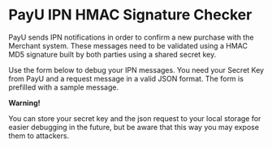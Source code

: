 # PayU IPN HMAC Signature Checker

PayU sends IPN notifications in order to confirm a new purchase with the Merchant system. These
messages need to be validated using a HMAC MD5 signature built by both parties using a shared secret 
key.

Use the form below to debug your IPN messages. You need your Secret Key from PayU and a request message
in a valid JSON format. The form is prefilled with a sample message.

**Warning!**

You can store your secret key and the json request to your local storage for easier debugging in the future,
but be aware that this way you may expose them to attackers.
